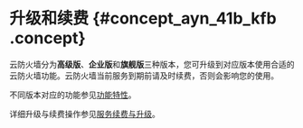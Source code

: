 # 升级和续费 {#concept_ayn_41b_kfb .concept}

云防火墙分为**高级版**、**企业版**和**旗舰版**三种版本，您可升级到对应版本使用合适的云防火墙功能。云防火墙当前服务到期前请及时续费，否则会影响您的使用。

不同版本对应的功能参见[功能特性](../../../../cn.zh-CN/产品简介/功能特性.md#)。

详细升级与续费操作参见[服务续费与升级](../../../../cn.zh-CN/产品定价/服务续费与升级.md#)。

